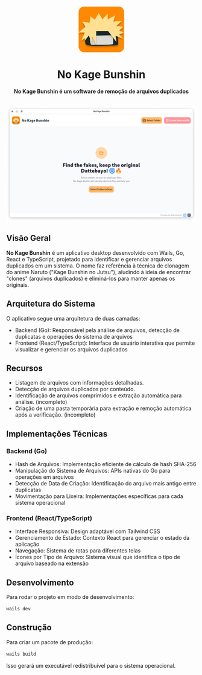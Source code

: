<br>
<div align="center">
  <img src="./build/appicon.png" width="128"/>
  <h1 align="center">No Kage Bunshin</h1>
  <p align="center"><strong>No Kage Bunshin é um software de remoção de arquivos duplicados</strong></p>
  <br>
  <img src="./resources/preview.png" >
</div>

## Visão Geral

**No Kage Bunshin** é um aplicativo desktop desenvolvido com Wails, Go, React e TypeScript, projetado para identificar e gerenciar arquivos duplicados em um sistema. O nome faz referência à técnica de clonagem do anime Naruto ("Kage Bunshin no Jutsu"), aludindo à ideia de encontrar "clones" (arquivos duplicados) e eliminá-los para manter apenas os originais.

## Arquitetura do Sistema

O aplicativo segue uma arquitetura de duas camadas:

- Backend (Go): Responsável pela análise de arquivos, detecção de duplicatas e operações do sistema de arquivos
- Frontend (React/TypeScript): Interface de usuário interativa que permite visualizar e gerenciar os arquivos duplicados

## Recursos

- Listagem de arquivos com informações detalhadas.
- Detecção de arquivos duplicados por conteúdo.
- Identificação de arquivos comprimidos e extração automática para análise. (incompleto)
- Criação de uma pasta temporária para extração e remoção automática após a verificação. (incompleto)

## Implementações Técnicas

### Backend (Go)

- Hash de Arquivos: Implementação eficiente de cálculo de hash SHA-256
- Manipulação do Sistema de Arquivos: APIs nativas do Go para operações em arquivos
- Detecção de Data de Criação: Identificação do arquivo mais antigo entre duplicatas
- Movimentação para Lixeira: Implementações específicas para cada sistema operacional

### Frontend (React/TypeScript)

- Interface Responsiva: Design adaptável com Tailwind CSS
- Gerenciamento de Estado: Contexto React para gerenciar o estado da aplicação
- Navegação: Sistema de rotas para diferentes telas
- Ícones por Tipo de Arquivo: Sistema visual que identifica o tipo de arquivo baseado na extensão

## Desenvolvimento

Para rodar o projeto em modo de desenvolvimento:

```bash
wails dev
```

## Construção

Para criar um pacote de produção:

```bash
wails build
```

Isso gerará um executável redistribuível para o sistema operacional.
